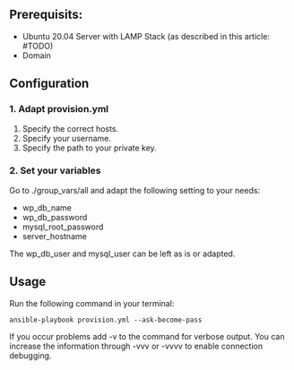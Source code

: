 ## Prerequisits:
- Ubuntu 20.04 Server with LAMP Stack (as described in this article: #TODO)
- Domain

## Configuration
### 1. Adapt provision.yml
1. Specify the correct hosts.
2. Specify your username.
3. Specify the path to your private key.

### 2. Set your variables
Go to ./group_vars/all and adapt the following setting to your needs:
- wp_db_name
- wp_db_password
- mysql_root_password
- server_hostname

The wp_db_user and mysql_user can be left as is or adapted.

## Usage
Run the following command in your terminal:

```shell
ansible-playbook provision.yml --ask-become-pass
```

If you occur problems add -v to the command for verbose output. You can increase the information through -vvv or -vvvv to enable connection debugging.